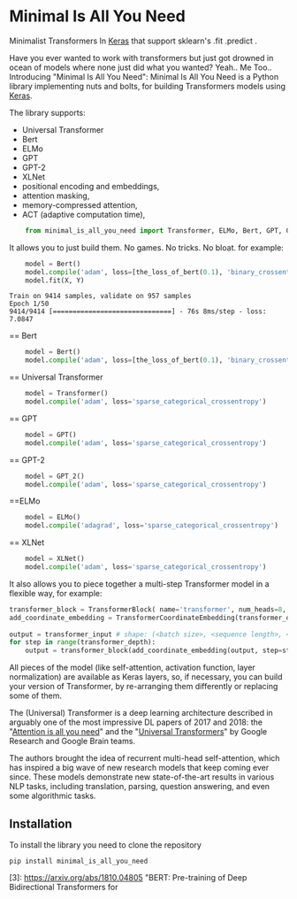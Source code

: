
Minimal Is All You Need
=================

Minimalist Transformers In [Keras](http://keras.io) that support sklearn's .fit .predict .


Have you ever wanted to work with transformers but just got drowned in ocean of models where none just did what you wanted?
Yeah.. Me Too..
Introducing "Minimal Is All You Need": Minimal Is All You Need is a Python library implementing nuts and bolts, for building Transformers models using [Keras](http://keras.io).

The library supports:
* Universal Transformer
* Bert
* ELMo
* GPT
* GPT-2
* XLNet
* positional encoding and embeddings,
* attention masking,
* memory-compressed attention,
* ACT (adaptive computation time),

```python
    from minimal_is_all_you_need import Transformer, ELMo, Bert, GPT, GPT_2, XLNet
```

It allows you to just build them. No games. No tricks. No bloat.
for example:

```python
    model = Bert()
    model.compile('adam', loss=[the_loss_of_bert(0.1), 'binary_crossentropy'])
    model.fit(X, Y)
```

    Train on 9414 samples, validate on 957 samples
    Epoch 1/50
    9414/9414 [==============================] - 76s 8ms/step - loss: 7.0847 
    


== Bert
```python
    model = Bert()
    model.compile('adam', loss=[the_loss_of_bert(0.1), 'binary_crossentropy'])
```
== Universal Transformer
```python
    model = Transformer()
    model.compile('adam', loss='sparse_categorical_crossentropy')
```
== GPT
```python
    model = GPT()
    model.compile('adam', loss='sparse_categorical_crossentropy')
```
== GPT-2
```python
    model = GPT_2()
    model.compile('adam', loss='sparse_categorical_crossentropy')
```
==ELMo
```python
    model = ELMo()
    model.compile('adagrad', loss='sparse_categorical_crossentropy')
```
== XLNet
```python
    model = XLNet()
    model.compile('adam', loss='sparse_categorical_crossentropy')
```

It also allows you to piece together a multi-step Transformer model
in a flexible way, for example:

```python
transformer_block = TransformerBlock( name='transformer', num_heads=8, residual_dropout=0.1, attention_dropout=0.1, use_masking=True)
add_coordinate_embedding = TransformerCoordinateEmbedding(transformer_depth, name='coordinate_embedding')
    
output = transformer_input # shape: (<batch size>, <sequence length>, <input size>)
for step in range(transformer_depth):
    output = transformer_block(add_coordinate_embedding(output, step=step))
```


All pieces of the model (like self-attention, activation function, layer normalization) are available as Keras layers, so, if necessary,
you can build your version of Transformer, by re-arranging them differently or replacing some of them.

The (Universal) Transformer is a deep learning architecture described in arguably one of the most impressive DL papers of 2017 and 2018:
the "[Attention is all you need][1]" and the "[Universal Transformers][2]"
by Google Research and Google Brain teams.

The authors brought the idea of recurrent multi-head self-attention,
which has inspired a big wave of new research models that keep coming ever since.
These models demonstrate new state-of-the-art results in various NLP tasks,
including translation, parsing, question answering, and even some algorithmic tasks.

Installation
------------
To install the library you need to clone the repository

    pip install minimal_is_all_you_need


[1]: https://arxiv.org/abs/1706.03762 "Attention Is All You Need"
[2]: https://arxiv.org/abs/1807.03819 "Universal Transformers"
[3]: https://arxiv.org/abs/1810.04805 "BERT: Pre-training of Deep Bidirectional Transformers for
